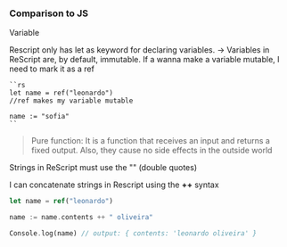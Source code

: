 ### Comparison to JS

Variable

Rescript only has let as keyword for declaring variables.
    -> Variables in ReScript are, by default, immutable. If a wanna make a variable mutable, I need to mark it as a ref
    
    ``rs
    let name = ref("leonardo")
    //ref makes my variable mutable

    name := "sofia"
    ``

> Pure function: It is a function that receives an input and returns a fixed output. Also, they cause no side effects in the outside world

Strings in ReScript must use the "" (double quotes)

I can concatenate strings in Rescript using the <b>++</b> syntax
```rs
let name = ref("leonardo")

name := name.contents ++ " oliveira"

Console.log(name) // output: { contents: 'leonardo oliveira' }
```